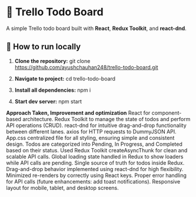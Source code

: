 # 📝 Trello Todo Board

A simple Trello todo board built with **React**, **Redux Toolkit**, and **react-dnd**.

## 🚀 How to run locally

1. **Clone the repository:**
git clone https://github.com/ayushchauhan248/trello-todo-board.git

2. **Navigate to project:**
cd trello-todo-board

3. **Install all dependencies:**
npm i

4. **Start dev server:**
npm start


**Approach Taken, Improvement and optimization**
React for component-based architecture.
Redux Toolkit to manage the state of todos and perform API operations (CRUD).
react-dnd for intuitive drag-and-drop functionality between different lanes.
axios for HTTP requests to DummyJSON API.
App.css centralized file for all styling, ensuring simple and consistent design.
Todos are categorized into Pending, In Progress, and Completed based on their status.
Used Redux Toolkit createAsyncThunk for clean and scalable API calls.
Global loading state handled in Redux to show loaders while API calls are pending.
Single source of truth for todos inside Redux.
Drag-and-drop behavior implemented using react-dnd for high flexibility.
Minimized re-renders by correctly using React keys.
Proper error handling for API calls (future enhancements: add toast notifications).
Responsive layout for mobile, tablet, and desktop screens.

